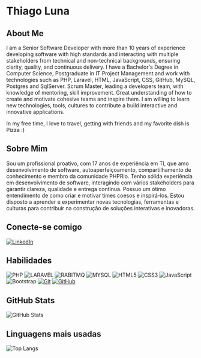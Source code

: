 # Thiago Luna

## About Me
I am a Senior Software Developer with more than 10 years of experience developing software with high standards and interacting with multiple stakeholders from technical and non-technical backgrounds, ensuring clarity, quality, and continuous delivery. I have a Bachelor's Degree in Computer Science, Postgraduate in IT Project Management and work with technologies such as PHP, Laravel, HTML, JavaScript, CSS, GitHub, MySQL, Postgres and SqlServer. 
Scrum Master, leading a developers team, with knowledge of mentoring, skill improvement. Great understanding of how to create and motivate cohesive teams and inspire them. I am willing to learn new technologies, tools, cultures to contribute a build interactive and innovative applications.

In my free time, I love to travel, getting with friends and my favorite dish is Pizza :)

## Sobre Mim
Sou um profissional proativo, com 17 anos de experiência em TI, que amo desenvolvimento de software, autoaperfeiçoamento, compartilhamento de conhecimento e membro da comunidade PHPRio. Tenho sólida experiência em desenvolvimento de software, interagindo com vários stakeholders para garantir clareza, qualidade e entrega contínua. Possuo um ótimo entendimento de como criar e motivar times coesos e inspirá-los. Estou disposto a aprender e experimentar novas tecnologias, ferramentas e culturas para contribuir na construção de soluções interativas e inovadoras.

## Conecte-se comigo
[![LinkedIn](https://img.shields.io/badge/LinkedIn-0077B5?style=for-the-badge&logo=linkedin&logoColor=white)](https://www.linkedin.com/in/thiago-luna/)

## Habilidades
![PHP](https://img.shields.io/badge/PHP-fff?style=for-the-badge&logo=php)
![LARAVEL](https://img.shields.io/badge/LARAVEL-000?style=for-the-badge&logo=laravel)
![RABITMQ](https://img.shields.io/badge/rabbitmq-E34F26?style=for-the-badge&logo=rabbitmq&logoColor=white)
![MYSQL](https://img.shields.io/badge/MySQL-fff?style=for-the-badge&logo=mysql)
![HTML5](https://img.shields.io/badge/HTML5-E34F26?style=for-the-badge&logo=html5&logoColor=white)
![CSS3](https://img.shields.io/badge/CSS3-1572B6?style=for-the-badge&logo=css3&logoColor=white)
![JavaScript](https://img.shields.io/badge/JavaScript-F7DF1E?style=for-the-badge&logo=javascript&logoColor=black)
![Bootstrap](https://img.shields.io/badge/bootstrap-000?style=for-the-badge&logo=bootstrap&logoColor=553C7B)
[![Git](https://img.shields.io/badge/Git-000?style=for-the-badge&logo=git&logoColor=E94D5F)](https://git-scm.com/doc)
[![GitHub](https://img.shields.io/badge/GitHub-000?style=for-the-badge&logo=github&logoColor=30A3DC)](https://docs.github.com/)


## GitHub Stats
![GitHub Stats](https://github-readme-stats.vercel.app/api?username=thiagoluna&theme=transparent&bg_color=000&border_color=30A3DC&show_icons=true&icon_color=30A3DC&title_color=E94D5F&text_color=FFF)

## Linguagens mais usadas
![Top Langs](https://github-readme-stats-git-masterrstaa-rickstaa.vercel.app/api/top-langs/?username=thiagoluna&layout=compact&bg_color=000&border_color=30A3DC&title_color=E94D5F&text_color=FFF)
